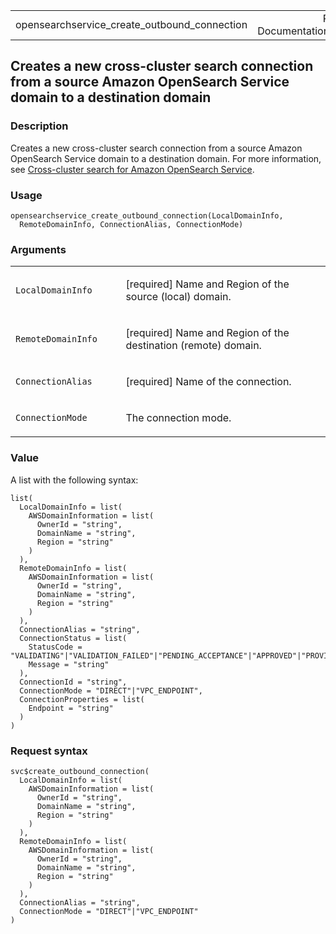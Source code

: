 <table style="width: 100%;">
<tbody>
<tr class="odd">
<td>opensearchservice_create_outbound_connection</td>
<td style="text-align: right;">R Documentation</td>
</tr>
</tbody>
</table>

## Creates a new cross-cluster search connection from a source Amazon OpenSearch Service domain to a destination domain

### Description

Creates a new cross-cluster search connection from a source Amazon
OpenSearch Service domain to a destination domain. For more information,
see [Cross-cluster search for Amazon OpenSearch
Service](https://docs.aws.amazon.com/opensearch-service/latest/developerguide/cross-cluster-search.html).

### Usage

    opensearchservice_create_outbound_connection(LocalDomainInfo,
      RemoteDomainInfo, ConnectionAlias, ConnectionMode)

### Arguments

<table>
<colgroup>
<col style="width: 35%" />
<col style="width: 65%" />
</colgroup>
<tbody>
<tr class="odd">
<td><code
id="opensearchservice_create_outbound_connection_:_LocalDomainInfo">LocalDomainInfo</code></td>
<td><p>[required] Name and Region of the source (local) domain.</p></td>
</tr>
<tr class="even">
<td><code
id="opensearchservice_create_outbound_connection_:_RemoteDomainInfo">RemoteDomainInfo</code></td>
<td><p>[required] Name and Region of the destination (remote)
domain.</p></td>
</tr>
<tr class="odd">
<td><code
id="opensearchservice_create_outbound_connection_:_ConnectionAlias">ConnectionAlias</code></td>
<td><p>[required] Name of the connection.</p></td>
</tr>
<tr class="even">
<td><code
id="opensearchservice_create_outbound_connection_:_ConnectionMode">ConnectionMode</code></td>
<td><p>The connection mode.</p></td>
</tr>
</tbody>
</table>

### Value

A list with the following syntax:

    list(
      LocalDomainInfo = list(
        AWSDomainInformation = list(
          OwnerId = "string",
          DomainName = "string",
          Region = "string"
        )
      ),
      RemoteDomainInfo = list(
        AWSDomainInformation = list(
          OwnerId = "string",
          DomainName = "string",
          Region = "string"
        )
      ),
      ConnectionAlias = "string",
      ConnectionStatus = list(
        StatusCode = "VALIDATING"|"VALIDATION_FAILED"|"PENDING_ACCEPTANCE"|"APPROVED"|"PROVISIONING"|"ACTIVE"|"REJECTING"|"REJECTED"|"DELETING"|"DELETED",
        Message = "string"
      ),
      ConnectionId = "string",
      ConnectionMode = "DIRECT"|"VPC_ENDPOINT",
      ConnectionProperties = list(
        Endpoint = "string"
      )
    )

### Request syntax

    svc$create_outbound_connection(
      LocalDomainInfo = list(
        AWSDomainInformation = list(
          OwnerId = "string",
          DomainName = "string",
          Region = "string"
        )
      ),
      RemoteDomainInfo = list(
        AWSDomainInformation = list(
          OwnerId = "string",
          DomainName = "string",
          Region = "string"
        )
      ),
      ConnectionAlias = "string",
      ConnectionMode = "DIRECT"|"VPC_ENDPOINT"
    )
